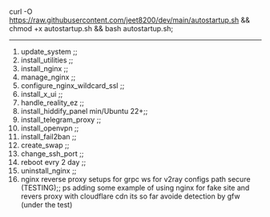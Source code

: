 curl -O https://raw.githubusercontent.com/jeet8200/dev/main/autostartup.sh &&
chmod +x autostartup.sh &&
bash autostartup.sh;

-------------------------------------
 1) update_system ;;
 2) install_utilities ;;
 3) install_nginx ;;
 4) manage_nginx ;;
 5) configure_nginx_wildcard_ssl ;;
 6) install_x_ui ;;
 7) handle_reality_ez ;;
 8) install_hiddify_panel  min/Ubuntu 22+;;
 9) install_telegram_proxy ;;
10) install_openvpn ;;
11) install_fail2ban ;;
12) create_swap ;;
13) change_ssh_port ;;
14) reboot evry 2 day ;;
15) uninstall_nginx ;;
16) nginx reverse proxy setups for grpc ws for v2ray configs path secure  (TESTING);;
    ps adding some example of using nginx for fake site and revers proxy with cloudflare cdn its so far avoide detection by gfw (under the test)
